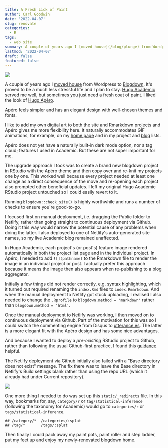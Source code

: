 ```yaml
---
title: A Fresh Lick of Paint
author: Carl Goodwin
date: '2022-04-07'
slug: renovate
categories:
  - R
tags:
  - web site
summary: A couple of years ago I [moved house](/blog/plunge) from Wordpress to [Blogdown](https://bookdown.org/yihui/blogdown/). It's a less stressful life and I plan to stay. [Hugo Academic](https://academic-demo.netlify.app) served me well, but sometimes you just need a fresh coat of paint.
lastmod: '2022-04-07'
draft: false
featured: false
---
```


![](/blog/renovate/featured.GIF)

A couple of years ago I [moved house](/blog/plunge) from Wordpress to [Blogdown](https://bookdown.org/yihui/blogdown/). It's proved to be a much less stressful life and I plan to stay. [Hugo Academic](https://academic-demo.netlify.app) served me well, but sometimes you just need a fresh coat of paint. I liked the look of [Hugo Apéro](https://hugo-apero-docs.netlify.app).

Apéro feels simpler and has an elegant design with well-chosen themes and fonts.

I like to add my own digital art to both the site and Rmarkdown projects and Apéro gives me more flexibility here.  It naturally accommodates GIF animations, for example, on my [home page](/.) and in my project and [blog](/blog/) lists. 

Apéro does not yet have a naturally built-in dark mode option, nor a tag cloud; features I used in Academic. But these are not super important for me.

The upgrade approach I took was to create a brand new blogdown project in RStudio with the Apéro theme and then copy over and re-knit my projects one by one. This worked well because every project needed at least one change as a direct consequence of the move and re-opening each project also prompted other beneficial updates. I left my original Hugo Academic RStudio project untouched so I could easily revert to it.

Running `blogdown::check_site()` is highly worthwhile and runs a number of checks to ensure you're good-to-go.

I focused first on manual deployment, i.e. dragging the Public folder to Netlify, rather than going straight to continuous deployment via Github. Doing it this way would narrow the potential cause of any problems when doing the latter. I also deployed to one of Netlify's auto-generated site names, so my live Academic blog remained unaffected.

In Hugo Academic, each project's (or post's) feature image rendered automatically in both the project list page and in the individual project. In Apéro, I needed to add `![](pathname)` to the Rmarkdown file to render the image in an individual project or post. I actually prefer this approach because it means the image then also appears when re-publishing to a blog aggregator.

Initially a few things did not render correctly, e.g. syntax highlighting, which it turned out required renaming the `index.Rmd` files to `index.Rmarkdown`. And when the manual deployment to Netlify got stuck uploading, I realised I also needed to change the `.Rprofile` to `blogdown.method = 'markdown'` rather than `blogdown.method = 'html'`.

Once the manual deployment to Netlify was working, I then moved on to continuous deployment via Github. Part of the motivation for this was so I could switch the commenting engine from Disqus to [utterance.es](https://utteranc.es). The latter is a more elegant fit with the Apéro design and has some nice advantages. 

And because I wanted to deploy a *pre-existing* RStudio project to Github, rather than following the usual Github-first practice, I found this [guidance](https://happygitwithr.com/existing-github-first.html) helpful.

The Netlify deployment via Github initially also failed with a "Base directory does not exist" message. The fix there was to leave the Base directory in Netlify's Build settings blank rather than using the repo URL (which it already had under Current repository).

![](/blog/renovate/netlify.png)

One more thing I needed to do was set up this `static/_redirects` file. In this way, bookmarks for, say, `category/r` or `tag/statistical-inference` (following the taxonomy for Academic) would go to `categories/r` or `tags/statistical-inference`.


```
## /category/*  /categories/:splat
## /tag/*       /tags/:splat
```

Then finally I could pack away my paint pots, paint roller and step ladder, put my feet up and enjoy my newly-renovated blogdown home.


